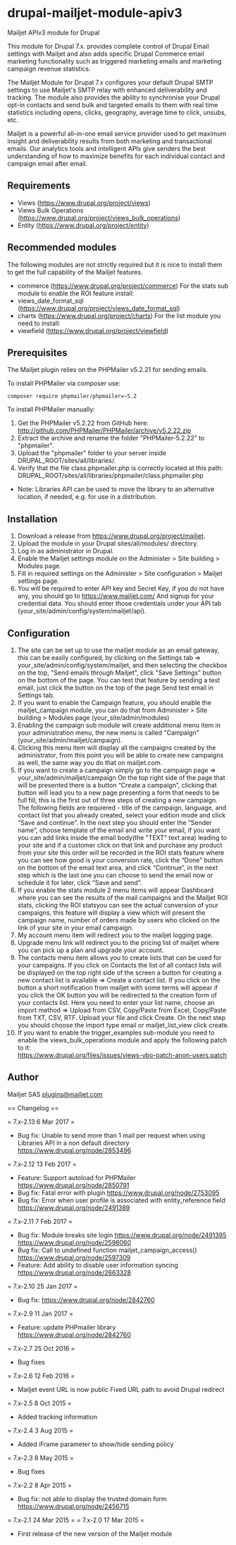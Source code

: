drupal-mailjet-module-apiv3
===========================

Mailjet APIv3 module for Drupal

This module for Drupal 7.x. provides complete control of Drupal Email 
settings with Mailjet and also adds specific Drupal Commerce email marketing 
functionality such as triggered marketing emails and marketing campaign revenue statistics.

The Mailjet Module for Drupal 7.x configures your default Drupal SMTP 
settings to use Mailjet's SMTP relay with enhanced deliverability and 
tracking. The module also provides the ability to synchronise your Drupal 
opt-in contacts and send bulk and targeted emails to them with real time 
statistics including opens, clicks, geography, average time to click, unsubs, etc. 

Mailjet is a powerful all-in-one email service provider used to get maximum 
insight and deliverability results from both  marketing and transactional 
emails. Our analytics tools and intelligent APIs give senders the best 
understanding of how to maximize benefits for each individual contact and 
campaign email after email. 

Requirements
------------
  * Views (https://www.drupal.org/project/views)
  * Views Bulk Operations (https://www.drupal.org/project/views_bulk_operations)
  * Entity (https://www.drupal.org/project/entity)

Recommended modules
-------------------
  The following modules are not strictly required but it is nice to install them to get 
  the full capability of the Mailjet features.
  * commerce (https://www.drupal.org/project/commerce)
  For the stats sub module to enable the ROI feature install:
  * views_date_format_sql (https://www.drupal.org/project/views_date_format_sql)
  * charts (https://www.drupal.org/project/charts)
  For the list module you need to install:
  * viewfield (https://www.drupal.org/project/viewfield)


Prerequisites
-------------

The Mailjet plugin relies on the PHPMailer v5.2.21 for sending emails.

To install PHPMailer via composer use:

```
composer require phpmailer/phpmailer=~5.2
```

To install PHPMailer manually:
1) Get the PHPMailer v5.2.22 from GitHub here:
http://github.com/PHPMailer/PHPMailer/archive/v5.2.22.zip
2) Extract the archive and rename the folder "PHPMailer-5.2.22" to "phpmailer".
3) Upload the "phpmailer" folder to your server inside
DRUPAL_ROOT/sites/all/libraries/.
4) Verify that the file class.phpmailer.php is correctly located at this
path: DRUPAL_ROOT/sites/all/libraries/phpmailer/class.phpmailer.php
* Note: Libraries API can be used to move the library to an alternative
location, if needed, e.g. for use in a distribution.

Installation
------------

1. Download a release from https://www.drupal.org/project/mailjet.
2. Upload the module in your Drupal sites/all/modules/ directory.
3. Log in as administrator in Drupal.
4. Enable the Mailjet settings module on the Administer > Site building > 
Modules page.
5. Fill in required settings on the Administer > Site configuration > Mailjet
 settings page.
6. You will be required to enter API key and Secret Key, if you do not have any, 
    you should go to https://www.mailjet.com/
    And signup for your credential data. You should enter those credentials 
    under your API tab (your_site/admin/config/system/mailjet/api). 

Configuration
-------------

1. The site can be set up to use the mailjet module as an email gateway, this
    can be easily configured, by clicking on the Settings tab => 
    your_site/admin/config/system/mailjet, and then selecting the checkbox on 
    the top, "Send emails through Mailjet", click "Save Settings" button on the 
    bottom of the page. 
    You can test that feature by sending a test email, just click the button on 
    the top of the page Send test email in Settings tab.
2. If you want to enable the Campaign feature, you should enable the 
    mailjet_campaign module, you can do that from Administer > Site building > 
    Modules page (your_site/admin/modules)
3.  Enabling the campaign sub module will create additional menu item in your
    administration menu, the new menu is called "Campaign" (your_site/admin/mailjet/campaign). 
4. Clicking this menu item will display all the campaigns created by the administrator, 
    from this point you will be able to create new campaigns as well, 
    the same way you do that on mailjet.com.
5. If you want to create a campaign simply go to the campaign page => 
your_site/admin/mailjet/campaign
    On the top right side of the page that will be presented there is a 
    button “Create a campaign”, clicking that button will lead you to a new 
    page presenting a form that needs to be full fill, 
    this is the first out of three steps of creating a new campaign. The 
    following fields are requiered - title of the campaign, language, and 
    contact list that you already created, select your edition mode and click
    “Save and continue”.
    In the next step you should enter the “Sender name”, choose template of 
    the email and write your email, 
    if you want you can add links inside the email body(the "TEXT" text area) 
    leading to your site and if a customer click on that link and purchase any product 
    from your site this order will be recorded in the ROI stats feature 
    where you can see how good is your conversion rate, click the “Done” 
    button on the bottom of 
    the email text area, and click “Continue”, in the next step which is the 
    last one you can choose 
    to send the email now or schedule it for later, click “Save and send”.
6.  If you enable the stats module 2 menu items will appear Dashboard where 
    you can see the results of the mail campaigns and the Mailjet ROI stats,
    clicking the ROI statsyou can see the actual conversion of your campaigns,
    this feature will display a view which will present the campaign name, 
    number of orders made by users who clicked on the link of your site in your email campaign.
7. My account menu item will redirect you to the mailjet logging page.
8. Upgrade menu link will redirect you to the pricing list of mailjet where 
    you can pick up a plan and upgrade your account.
9. The contacts menu item allows you to create lists that can be used for your campaigns.
    If you click on Contacts the list of all contact lists will be displayed on the top right 
    side of the screen a button for creating a new contact list is available => Create a contact list. 
    If you click on the button a short notification from mailjet with some terms will appear 
    if you click the OK button you will be redirected to the creation form of your contacts list. 
    Here you need to enter your list name, choose an import method => 
    Upload from CSV, Copy/Paste from Excel, Copy/Paste from TXT, CSV, RTF. 
    Upload your file and click Create. 
    On the next step you should choose the import type email or mailjet_list_view click create.
10. If you want to enable the trigger_examples sub-module you need to enable 
    the views_bulk_operations module and apply the following patch to it:  
    https://www.drupal.org/files/issues/views-vbo-patch-anon-users.patch
      
Author
------
Mailjet SAS
plugins@mailjet.com

== Changelog ==

= 7.x-2.13 6 Mar 2017 =
* Bug fix: Unable to send more than 1 mail per request when using Libraries API in a non default directory
https://www.drupal.org/node/2853496

= 7.x-2.12 13 Feb 2017 =
* Feature: Support autoload for PHPMailer
https://www.drupal.org/node/2850791
* Bug fix: Fatal error with plugin
https://www.drupal.org/node/2753095
* Bug fix: Error when user profile is associated with entity_reference field
https://www.drupal.org/node/2491389

= 7.x-2.11 7 Feb 2017 =
* Bug fix: Module breaks site login
https://www.drupal.org/node/2491395
https://www.drupal.org/node/2598060
* Bug fix: Call to undefined function mailjet_campaign_access()
https://www.drupal.org/node/2597309
* Feature: Add ability to disable user information syncing
https://www.drupal.org/node/2663328

= 7.x-2.10 25 Jan 2017 =
* Bug fix: https://www.drupal.org/node/2842760

= 7.x-2.9 11 Jan 2017 =
* Feature: update PHPmailer library
https://www.drupal.org/node/2842760

= 7.x-2.7 25 Oct 2016 =
* Bug fixes

= 7.x-2.6 12 Feb 2016 =
* Mailjet event URL is now public
Fixed URL path to avoid Drupal redirect

= 7.x-2.5 8 Oct 2015 =
* Added tracking information

= 7.x-2.4 3 Aug 2015 =
* Added iFrame parameter to show/hide sending policy

= 7.x-2.3 8 May 2015 =
* Bug fixes

= 7.x-2.2 8 Apr 2015 =
* Bug fix: not able to display the trusted domain form
https://www.drupal.org/node/2456715

= 7.x-2.1 24 Mar 2015 =
= 7.x-2.0 17 Mar 2015 =
* First release of the new version of the Mailjet module

